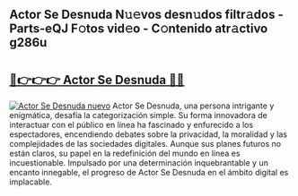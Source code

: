 ## Actor Se Desnuda N𝚞𝚎vos desn𝚞dos filtr𝚊dos - Parts-eQJ F𝚘tos vid𝚎o - C𝚘ntenido atr𝚊ctivo g286u

# <h2><a href="http://mbci9d6.tromn.icu/?c=Actor+Se+Desnuda">🔗👉👉👉 Actor Se Desnuda 🔗🔗</a></h2>

[![Actor Se Desnuda nuevo](https://i.imgur.com/pEAQMta.gif)](http://mbci9d6.tromn.icu/?c=Actor+Se+Desnuda)
Actor Se Desnuda, una persona intrigante y enigmática, desafía la categorización simple. Su forma innovadora de interactuar con el público en línea ha fascinado y enfurecido a los espectadores, encendiendo debates sobre la privacidad, la moralidad y las complejidades de las sociedades digitales. Aunque sus planes futuros no están claros, su papel en la redefinición del mundo en línea es incuestionable. Impulsado por una determinación inquebrantable y un encanto innegable, el progreso de Actor Se Desnuda en el ámbito digital es implacable.
